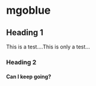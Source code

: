 # mgoblue
## Heading 1
This is a test....This is only a test...
### Heading 2
#### Can I keep going?
